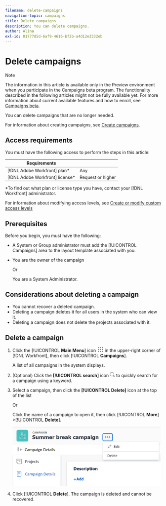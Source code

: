 ```yaml
---
filename: delete-campaigns
navigation-topic: campaigns
title: Delete campaigns
description: You can delete campaigns.
author: Alina
exl-id: 01777d5d-6af9-4616-bf2b-a4d12e3332eb
---
```

# Delete campaigns

>[!NOTE]
>
><span class="preview">The information in this article is available only in the Preview environment when you participate in the Campaigns beta program. The functionality described in the following articles might not be fully available yet. For more information about current available features and how to enroll, see [Campaigns beta](../../product-announcements/betas/campaign-object-beta.md).</span>

You can delete campaigns that are no longer needed.

For information about creating campaigns, see [Create campaigns](create-campaigns.md).

## Access requirements

You must have the following access to perform the steps in this article:

| Requirements |  |
|--------------------------|-------------------|
| [!DNL Adobe Workfront] plan* | Any |
| [!DNL Adobe Workfront] license* | Request or higher |

*To find out what plan or license type you have, contact your [!DNL Workfront] administrator.

For information about modifying access levels, see [Create or modify custom access levels](../../administration-and-setup/add-users/configure-and-grant-access/create-modify-access-levels.md)

<!--
When the access, permissions will be implemented for above, replace that *sentence under the table with this; 
*To find out what plan, license type, or access you have, contact your [!DNL Workfront] administrator.
-->

## Prerequisites

Before you begin, you must have the following:

* A System or Group administrator must add the [!UICONTROL Campaigns] area to the layout template associated with you.
* You are the owner of the campaign

   Or

   You are a System Administrator.

## Considerations about deleting a campaign


* You cannot recover a deleted campaign.
* Deleting a campaign deletes it for all users in the system who can view it.
* Deleting a campaign does not delete the projects associated with it.

<!--
* The campaign information at the project level is deleted.
* You can add projects, portfolios, or programs to a campaign. (replace the sentence above about projects only with this one when these objects become available.)
-->

## Delete a campaign

1. Click the [!UICONTROL **Main Menu**] icon ![](assets/main-menu-icon.png) in the upper-right corner of [!DNL Workfront], then click [!UICONTROL **Campaigns**].

   A list of all campaigns in the system displays.
1. (Optional) Click the **[!UICONTROL search]** icon ![](assets/search-icon.png) to quickly search for a campaign using a keyword.
1. Select a campaign, then click the **[!UICONTROL Delete]** icon at the top of the list

   Or

   Click the name of a campaign to open it, then click [!UICONTROL **More**] >[!UICONTROL **Delete**].

   ![](assets/campaign-delete-and-edit-options-from-campaign-page.png)
1. Click [!UICONTROL **Delete**].
The campaign is deleted and cannot be recovered.
